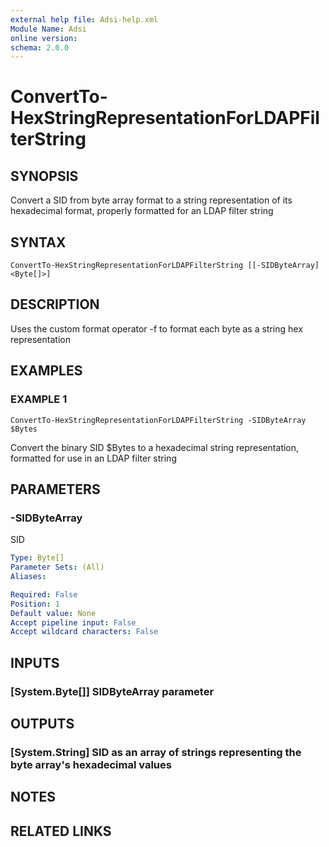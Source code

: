 ```yaml
---
external help file: Adsi-help.xml
Module Name: Adsi
online version:
schema: 2.0.0
---
```


# ConvertTo-HexStringRepresentationForLDAPFilterString

## SYNOPSIS
Convert a SID from byte array format to a string representation of its hexadecimal format, properly formatted for an LDAP filter string

## SYNTAX

```
ConvertTo-HexStringRepresentationForLDAPFilterString [[-SIDByteArray] <Byte[]>]
```

## DESCRIPTION
Uses the custom format operator -f to format each byte as a string hex representation

## EXAMPLES

### EXAMPLE 1
```
ConvertTo-HexStringRepresentationForLDAPFilterString -SIDByteArray $Bytes
```

Convert the binary SID $Bytes to a hexadecimal string representation, formatted for use in an LDAP filter string

## PARAMETERS

### -SIDByteArray
SID

```yaml
Type: Byte[]
Parameter Sets: (All)
Aliases:

Required: False
Position: 1
Default value: None
Accept pipeline input: False
Accept wildcard characters: False
```

## INPUTS

### [System.Byte[]] SIDByteArray parameter
## OUTPUTS

### [System.String] SID as an array of strings representing the byte array's hexadecimal values
## NOTES

## RELATED LINKS

